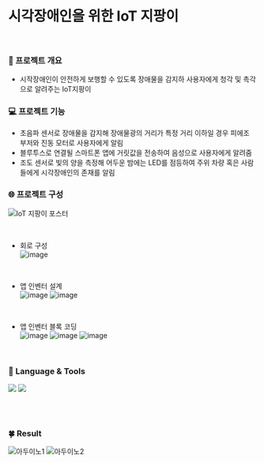 # 시각장애인을 위한 IoT 지팡이
<br/>

### 📑 프로젝트 개요
- 시작장애인이 안전하게 보행할 수 있도록 장애물을 감지하 사용자에게 청각 및 촉각으로 알려주는 IoT지팡이<br/>


### 💻 프로젝트 기능
- 초음파 센서로 장애물을 감지해 장애물광의 거리가 특정 거리 이하일 경우 피에조 부저와 진동 모터로 사용자에게 알림<br/>
- 블루투스로 연결될 스마트폰 앱에 거릿값을 전송하여 음성으로 사용자에게 알려줌<br/>
- 조도 센서로 빛의 양을 측정해 어두운 밤에는 LED를 점등하여 주위 차량 혹은 사람들에게 시각장애인의 존재를 알림<br/>



### 🌐 프로젝트 구성
![IoT 지팡이 포스터](https://user-images.githubusercontent.com/81798918/200742762-5462b207-9d9b-483c-b131-d2ea890237b9.png)

<br/>

- 회로 구성 <br/>
![image](https://user-images.githubusercontent.com/81798918/200742850-34b67b63-bceb-4a8d-a99b-f078be30c4ea.png)
<br/>

- 앱 인벤터 설계<br/>
![image](https://user-images.githubusercontent.com/81798918/131225679-3a58b674-49a2-400b-b376-ae8573b05c72.png)
![image](https://user-images.githubusercontent.com/81798918/131225687-ac9a6f4a-843a-4e2f-a25c-edd54f591df8.png)

<br/>

- 앱 인벤터 블록 코딩<br/>
![image](https://user-images.githubusercontent.com/81798918/131225701-16fb20fc-3240-4828-9c95-3f1693375356.png)
![image](https://user-images.githubusercontent.com/81798918/131225707-99370c83-c41a-483e-9daf-d41cf8ac7195.png)
![image](https://user-images.githubusercontent.com/81798918/131225713-3bfb9080-be0c-403c-a38f-d2c6d67bb4d1.png)

<br/>

### 👀 Language & Tools
<img src="https://img.shields.io/badge/C++-00599C?style=flat&logo=C++&logoColor=2C2255"/> 				  <!-- C++-->
<img src="https://img.shields.io/badge/Arduino-00979D?style=flat&logo=Arduino&logoColor=2C2255"/><br/><br/>	          <!-- 아두이노 -->

<br/>

### 🍀 Result
![아두이노1](https://user-images.githubusercontent.com/81798918/200743554-88851bf6-b17a-4be0-858c-8724b6db6fdb.jpg)
![아두이노2](https://user-images.githubusercontent.com/81798918/200743562-66275eac-9342-4e06-98d4-24e63fb0e757.jpg)


<br/>






